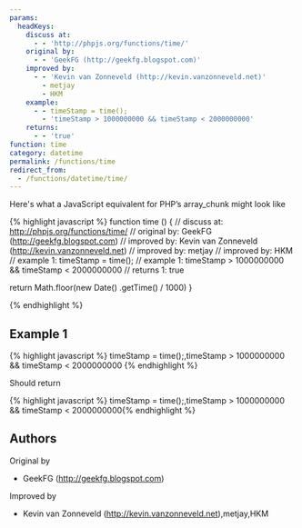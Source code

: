 ```yaml
---
params:
  headKeys:
    discuss at:
      - - 'http://phpjs.org/functions/time/'
    original by:
      - - 'GeekFG (http://geekfg.blogspot.com)'
    improved by:
      - - 'Kevin van Zonneveld (http://kevin.vanzonneveld.net)'
        - metjay
        - HKM
    example:
      - - timeStamp = time();
        - 'timeStamp > 1000000000 && timeStamp < 2000000000'
    returns:
      - - 'true'
function: time
category: datetime
permalink: /functions/time
redirect_from:
  - /functions/datetime/time/
---
```


<!-- WARNING! This file is auto generated by `npm run web:inject`, do not edit by hand -->

Here's what a JavaScript equivalent for PHP’s array_chunk might look like

{% highlight javascript %}
function time () {
  //  discuss at: http://phpjs.org/functions/time/
  // original by: GeekFG (http://geekfg.blogspot.com)
  // improved by: Kevin van Zonneveld (http://kevin.vanzonneveld.net)
  // improved by: metjay
  // improved by: HKM
  //   example 1: timeStamp = time();
  //   example 1: timeStamp > 1000000000 && timeStamp < 2000000000
  //   returns 1: true

  return Math.floor(new Date()
    .getTime() / 1000)
}

{% endhighlight %}

## Example 1

{% highlight javascript %}
timeStamp = time();,timeStamp > 1000000000 && timeStamp < 2000000000
{% endhighlight %}

Should return

{% highlight javascript %}
timeStamp = time();,timeStamp > 1000000000 && timeStamp < 2000000000{% endhighlight %}


## Authors


Original by

- GeekFG (http://geekfg.blogspot.com)


Improved by

- Kevin van Zonneveld (http://kevin.vanzonneveld.net),metjay,HKM

